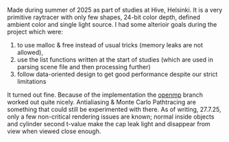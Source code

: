 Made during summer of 2025 as part of studies at Hive, Helsinki. It is a very primitive raytracer with only few shapes, 24-bit color depth, defined ambient color and single light source. I had some alterioir goals during the project which were: 
1) to use malloc & free instead of usual tricks (memory leaks are not allowed),
2) use the list functions written at the start of studies (which are used in parsing scene file and then processing further)
3) follow data-oriented design to get good performance despite our strict limitations

It turned out fine. Because of the implementation the [openmp](https://github.com/jotuel/minirt/tree/openmp) branch worked out quite nicely. Antialiasing & Monte Carlo Pathtracing are something that could still be experimented with there. As of writing, 27.7.25, only a few non-critical rendering issues are known; normal inside objects and cylinder second t-value make the cap leak light and disappear from view when viewed close enough.
